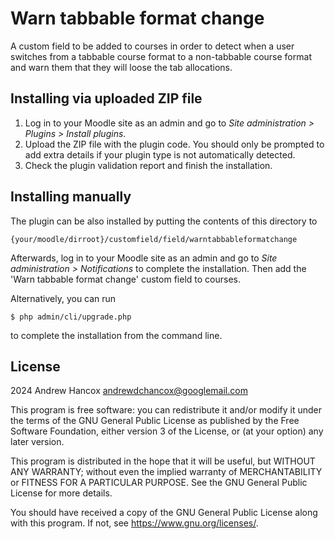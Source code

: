 # Warn tabbable format change #

A custom field to be added to courses in order to detect when a user switches from a tabbable course format
to a non-tabbable course format and warn them that they will loose the tab allocations.

## Installing via uploaded ZIP file ##

1. Log in to your Moodle site as an admin and go to _Site administration >
   Plugins > Install plugins_.
2. Upload the ZIP file with the plugin code. You should only be prompted to add
   extra details if your plugin type is not automatically detected.
3. Check the plugin validation report and finish the installation.

## Installing manually ##

The plugin can be also installed by putting the contents of this directory to

    {your/moodle/dirroot}/customfield/field/warntabbableformatchange

Afterwards, log in to your Moodle site as an admin and go to _Site administration >
Notifications_ to complete the installation.
Then add the 'Warn tabbable format change' custom field to courses.

Alternatively, you can run

    $ php admin/cli/upgrade.php

to complete the installation from the command line.

## License ##

2024 Andrew Hancox <andrewdchancox@googlemail.com>

This program is free software: you can redistribute it and/or modify it under
the terms of the GNU General Public License as published by the Free Software
Foundation, either version 3 of the License, or (at your option) any later
version.

This program is distributed in the hope that it will be useful, but WITHOUT ANY
WARRANTY; without even the implied warranty of MERCHANTABILITY or FITNESS FOR A
PARTICULAR PURPOSE.  See the GNU General Public License for more details.

You should have received a copy of the GNU General Public License along with
this program.  If not, see <https://www.gnu.org/licenses/>.
